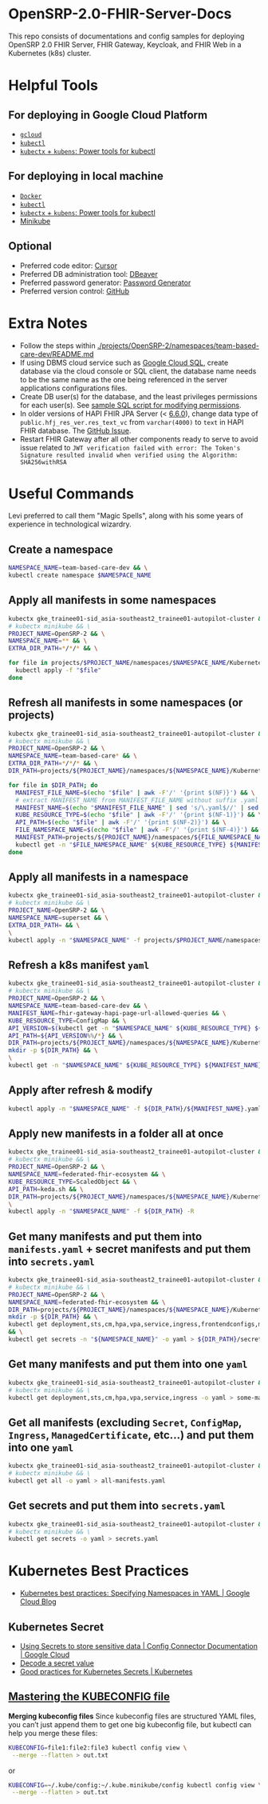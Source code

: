 # OpenSRP-2.0-FHIR-Server-Docs

This repo consists of documentations and config samples for deploying OpenSRP 2.0 FHIR Server, FHIR Gateway, Keycloak, and FHIR Web in a Kubernetes (k8s) cluster.

# Helpful Tools

## For deploying in Google Cloud Platform
- [`gcloud`](https://cloud.google.com/sdk/docs/install)
- [`kubectl`](https://cloud.google.com/kubernetes-engine/docs/how-to/cluster-access-for-kubectl#install_kubectl)
- [`kubectx` + `kubens`: Power tools for kubectl](https://github.com/ahmetb/kubectx)

## For deploying in local machine
- [`Docker`](https://docs.docker.com/engine/install/)
- [`kubectl`](https://cloud.google.com/kubernetes-engine/docs/how-to/cluster-access-for-kubectl#install_kubectl)
- [`kubectx` + `kubens`: Power tools for kubectl](https://github.com/ahmetb/kubectx)
- [Minikube](https://minikube.sigs.k8s.io/docs/start)

## Optional
- Preferred code editor: [Cursor](https://www.cursor.com/)
- Preferred DB administration tool: [DBeaver](https://dbeaver.io/download/)
- Preferred password generator: [Password Generator](https://passwordsgenerator.net/)
- Preferred version control: [GitHub](https://github.com/)

# Extra Notes

- Follow the steps within [./projects/OpenSRP-2/namespaces/team-based-care-dev/README.md](./projects/OpenSRP-2/namespaces/team-based-care-dev/README.md#steps)
- If using DBMS cloud service such as [Google Cloud SQL](https://cloud.google.com/sql/), create database via the cloud console or SQL client, the database name needs to be the same name as the one being referenced in the server applications configurations files.
- Create DB user(s) for the database, and the least privileges permissions for each user(s). See [sample SQL script for modifying permissions](./permissions.sql).
- In older versions of HAPI FHIR JPA Server (< [6.6.0](https://hapifhir.io/hapi-fhir/docs/introduction/changelog.html#changes-24)), change data type of `public.hfj_res_ver.res_text_vc` from `varchar(4000)` to `text` in HAPI FHIR database. The [GitHub Issue](https://github.com/hapifhir/hapi-fhir/pull/4763).
- Restart FHIR Gateway after all other components ready to serve to avoid issue related to `JWT verification failed with error: The Token's Signature resulted invalid when verified using the Algorithm: SHA256withRSA`

# Useful Commands

Levi preferred to call them "Magic Spells", along with his some years of experience in technological wizardry.

## Create a namespace

```bash
NAMESPACE_NAME=team-based-care-dev && \
kubectl create namespace $NAMESPACE_NAME
```

## Apply all manifests in some namespaces

```bash
kubectx gke_trainee01-sid_asia-southeast2_trainee01-autopilot-cluster && \
# kubectx minikube && \
PROJECT_NAME=OpenSRP-2 && \
NAMESPACE_NAME=** && \
EXTRA_DIR_PATH=*/*/* && \

for file in projects/$PROJECT_NAME/namespaces/$NAMESPACE_NAME/KubernetesManifests/$EXTRA_DIR_PATH; do
  kubectl apply -f "$file"
done
```

## Refresh all manifests in some namespaces (or projects)

```bash
kubectx gke_trainee01-sid_asia-southeast2_trainee01-autopilot-cluster && \
# kubectx minikube && \
PROJECT_NAME=OpenSRP-2 && \
NAMESPACE_NAME=team-based-care* && \
EXTRA_DIR_PATH=*/*/* && \
DIR_PATH=projects/${PROJECT_NAME}/namespaces/${NAMESPACE_NAME}/KubernetesManifests/${EXTRA_DIR_PATH} && \

for file in $DIR_PATH; do
  MANIFEST_FILE_NAME=$(echo "$file" | awk -F'/' '{print $(NF)}') && \
  # extract MANIFEST_NAME from MANIFEST_FILE_NAME without suffix .yaml or .yml
  MANIFEST_NAME=$(echo "$MANIFEST_FILE_NAME" | sed 's/\.yaml$//' | sed 's/\.yml$//') && \
  KUBE_RESOURCE_TYPE=$(echo "$file" | awk -F'/' '{print $(NF-1)}') && \
  API_PATH=$(echo "$file" | awk -F'/' '{print $(NF-2)}') && \
  FILE_NAMESPACE_NAME=$(echo "$file" | awk -F'/' '{print $(NF-4)}') && \
  MANIFEST_PATH=projects/${PROJECT_NAME}/namespaces/${FILE_NAMESPACE_NAME}/KubernetesManifests/${API_PATH}/${KUBE_RESOURCE_TYPE}/${MANIFEST_FILE_NAME} && \
  kubectl get -n "$FILE_NAMESPACE_NAME" ${KUBE_RESOURCE_TYPE} ${MANIFEST_NAME} -o yaml > ${MANIFEST_PATH}
done
```

## Apply all manifests in a namespace

```bash
kubectx gke_trainee01-sid_asia-southeast2_trainee01-autopilot-cluster && \
# kubectx minikube && \
PROJECT_NAME=OpenSRP-2 && \
NAMESPACE_NAME=superset && \
EXTRA_DIR_PATH= && \
\
kubectl apply -n "$NAMESPACE_NAME" -f projects/$PROJECT_NAME/namespaces/$NAMESPACE_NAME/KubernetesManifests/$EXTRA_DIR_PATH -R
```

## Refresh a k8s manifest `yaml`

```bash
kubectx gke_trainee01-sid_asia-southeast2_trainee01-autopilot-cluster && \
# kubectx minikube && \
PROJECT_NAME=OpenSRP-2 && \
NAMESPACE_NAME=team-based-care-dev && \
MANIFEST_NAME=fhir-gateway-hapi-page-url-allowed-queries && \
KUBE_RESOURCE_TYPE=ConfigMap && \
API_VERSION=$(kubectl get -n "$NAMESPACE_NAME" ${KUBE_RESOURCE_TYPE} ${MANIFEST_NAME} -o jsonpath={.apiVersion}) && \
API_PATH=${API_VERSION%%/*} && \
DIR_PATH=projects/${PROJECT_NAME}/namespaces/${NAMESPACE_NAME}/KubernetesManifests/${API_PATH}/${KUBE_RESOURCE_TYPE} && \
mkdir -p ${DIR_PATH} && \
\
kubectl get -n "$NAMESPACE_NAME" ${KUBE_RESOURCE_TYPE} ${MANIFEST_NAME} -o yaml > ${DIR_PATH}/${MANIFEST_NAME}.yaml
```

## Apply after refresh & modify

```bash
kubectl apply -n "$NAMESPACE_NAME" -f ${DIR_PATH}/${MANIFEST_NAME}.yaml
```

## Apply new manifests in a folder all at once

```bash
kubectx gke_trainee01-sid_asia-southeast2_trainee01-autopilot-cluster && \
# kubectx minikube && \
PROJECT_NAME=OpenSRP-2 && \
NAMESPACE_NAME=federated-fhir-ecosystem && \
KUBE_RESOURCE_TYPE=ScaledObject && \
API_PATH=keda.sh && \
DIR_PATH=projects/${PROJECT_NAME}/namespaces/${NAMESPACE_NAME}/KubernetesManifests/${API_PATH}/${KUBE_RESOURCE_TYPE} && \
\
kubectl apply -n "$NAMESPACE_NAME" -f ${DIR_PATH} -R
```

## Get many manifests and put them into `manifests.yaml` + secret manifests and put them into `secrets.yaml`

```bash
kubectx gke_trainee01-sid_asia-southeast2_trainee01-autopilot-cluster && \
# kubectx minikube && \
PROJECT_NAME=OpenSRP-2 && \
NAMESPACE_NAME=federated-fhir-ecosystem && \
DIR_PATH=projects/${PROJECT_NAME}/namespaces/${NAMESPACE_NAME}/KubernetesManifests && \
mkdir -p ${DIR_PATH} && \
kubectl get deployment,sts,cm,hpa,vpa,service,ingress,frontendconfigs,mcrt,all -n "${NAMESPACE_NAME}" -o yaml > ${DIR_PATH}/manifests.yaml \
&& \
kubectl get secrets -n "${NAMESPACE_NAME}" -o yaml > ${DIR_PATH}/secrets.yaml
```

## Get many manifests and put them into one `yaml`

```bash
kubectx gke_trainee01-sid_asia-southeast2_trainee01-autopilot-cluster && \
# kubectx minikube && \
kubectl get deployment,sts,cm,hpa,vpa,service,ingress -o yaml > some-manifests.yaml
```

## Get all manifests (excluding `Secret`, `ConfigMap`, `Ingress`, `ManagedCertificate`, etc...) and put them into one `yaml`

```bash
kubectx gke_trainee01-sid_asia-southeast2_trainee01-autopilot-cluster && \
# kubectx minikube && \
kubectl get all -o yaml > all-manifests.yaml
```

## Get secrets and put them into `secrets.yaml`

```bash
kubectx gke_trainee01-sid_asia-southeast2_trainee01-autopilot-cluster && \
# kubectx minikube && \
kubectl get secrets -o yaml > secrets.yaml
```

# Kubernetes Best Practices

- [Kubernetes best practices: Specifying Namespaces in YAML | Google Cloud Blog](https://cloud.google.com/blog/products/containers-kubernetes/kubernetes-best-practices-organizing-with-namespaces)

## Kubernetes Secret

- [Using Secrets to store sensitive data | Config Connector Documentation | Google Cloud](https://cloud.google.com/config-connector/docs/how-to/secrets)
- [Decode a secret value](https://kubernetes.io/docs/tasks/configmap-secret/managing-secret-using-kubectl/#decoding-secret)
- [Good practices for Kubernetes Secrets | Kubernetes](https://kubernetes.io/docs/concepts/security/secrets-good-practices/)

## [Mastering the KUBECONFIG file](https://medium.com/@ahmetb/mastering-kubeconfig-4e447aa32c75)

**Merging kubeconfig files**
Since kubeconfig files are structured YAML files, you can’t just append them to get one big kubeconfig file, but kubectl can help you merge these files:

```bash
KUBECONFIG=file1:file2:file3 kubectl config view \
 --merge --flatten > out.txt
```

or

```bash
KUBECONFIG=~/.kube/config:~/.kube.minikube/config kubectl config view \
 --merge --flatten > out.txt
```
